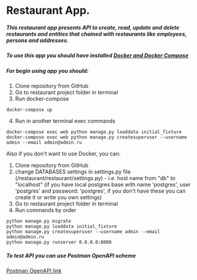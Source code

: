 # Restaurant App.

##### This restaurant app presents API to create, read, update and delete restaurants and entities that chained with restaurants like employees, persons and addresses.
##### To use this app you should have installed [Docker and Docker Compose](https://www.docker.com)

##### For begin using app you should:
1. Clone repository from GitHub
2. Go to restaurant project folder in terminal
3. Run docker-compose
```
docker-compose up
```
4. Run in another terminal exec commands
```
docker-compose exec web python manage.py loaddata initial_fixture
docker-compose exec web python manage.py createsuperuser --username admin --email admin@admin.ru
```

Also if you don't want to use Docker, you can:
1. Clone repository from GitHub
2. change DATABASES settings in settings.py file (/restaurant/restaurant/settings.py) - i.e. host name from "db" to "localhost" (if you have local postgres base with name 'postgres', user 'postgres' and password: 'postgres', if you don't have these you can create it or write you own settings)
3. Go to restaurant project folder in terminal
4. Run commands by order
```
python manage.py migrate
python manage.py loaddata initial_fixture
python manage.py createsuperuser --username admin --email admin@admin.ru
python manage.py runserver 0.0.0.0:8000
```

##### To test API you can use Postman OpenAPI scheme
[Postman OpenAPI link](https://documenter.getpostman.com/view/16713673/TzsWspLg)
